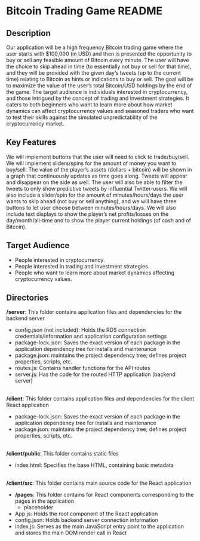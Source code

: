 # Bitcoin Trading Game README
## Description
Our application will be a high frequency Bitcoin trading game where the user starts with $100,000 (in
USD) and then is presented the opportunity to buy or sell any feasible amount of Bitcoin every minute. The user will have
the choice to skip ahead in time (to essentially not buy or sell for that time), and they will be provided with the given
day’s tweets (up to the current time) relating to Bitcoin as hints or indications to buy or sell. The goal will be to maximize
the value of the user’s total Bitcoin/USD holdings by the end of the game. The target audience is individuals interested in
cryptocurrency, and those intrigued by the concept of trading and investment strategies. It caters to both beginners who
want to learn more about how market dynamics can affect cryptocurrency values and seasoned traders who want to test their
skills against the simulated unpredictability of the cryptocurrency market.

## Key Features
We will implement buttons that the user will need to click to trade/buy/sell. We will implement sliders/spins for the
amount of money you want to buy/sell. The value of the player’s assets (dollars + bitcoin) will be shown in a graph
that continuously updates as time goes along. Tweets will appear and disappear on the side as well. The user will also
be able to filter the tweets to only show predictive tweets by influential Twitter-users. We will also include a slider/spin 
for the amount of minutes/hours/days the user wants to skip ahead (not buy or sell anything), and we will have three buttons
to let user choose between minutes/hours/days. We will also include text displays to show the player’s net profits/losses on
the day/month/all-time and to show the player current holdings (of cash and of Bitcoin).

## Target Audience
- People interested in cryptocurrency.
- People interested in trading and investment strategies.
- People who want to learn more about market dynamics affecting cryptocurrency values.

## Directories
**/server**: This folder contains application files and dependencies for the backend server
- config.json (not included): Holds the RDS connection credentials/information and application configuration settings
- package-lock.json: Saves the exact version of each package in the application dependency tree for installs and maintenance
- package.json: maintains the project dependency tree; defines project properties, scripts, etc.
- routes.js: Contains handler functions for the API routes
- server.js: Has the code for the routed HTTP application (backend server)
<br><br>

**/client**: This folder contains application files and dependencies for the client React application
- package-lock.json: Saves the exact version of each package in the application dependency tree for installs and maintenance
- package.json: maintains the project dependency tree; defines project properties, scripts, etc.
<br><br>

**/client/public**: This folder contains static files
- index.html: Specifies the base HTML, containing basic metadata
<br><br>

**/client/src**: This folder contains main source code for the React application
- **/pages**: This folder contains for React components corresponding to the pages in the application
	- placeholder
- App.js: Holds the root component of the React application
- config.json: Holds backend server connection information
- index.js: Serves as the main JavaScript entry point to the application and stores the main DOM render call in React
